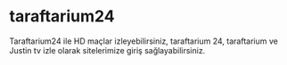 # taraftarium24
Taraftarium24 ile HD maçlar izleyebilirsiniz, taraftarium 24, taraftarium ve Justin tv izle olarak sitelerimize giriş sağlayabilirsiniz.
